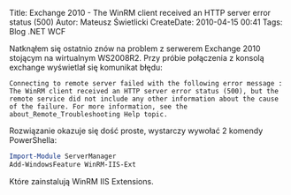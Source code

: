 Title: Exchange 2010 - The WinRM client received an HTTP server error status (500)
Autor: Mateusz Świetlicki
CreateDate: 2010-04-15 00:41
Tags: 	Blog
		.NET
		WCF

Natknąłem się ostatnio znów na problem z serwerem Exchange 2010 stojącym na wirtualnym WS2008R2. Przy próbie połączenia z konsolą exchange wyświetlał się komunikat błędu:

```
Connecting to remote server failed with the following error message : The WinRM client received an HTTP server error status (500), but the remote service did not include any other information about the cause of the failure. For more information, see the about_Remote_Troubleshooting Help topic.
```

Rozwiązanie okazuje się dość proste, wystarczy wywołać 2 komendy PowerShella:
```powershell
Import-Module ServerManager     
Add-WindowsFeature WinRM-IIS-Ext
```
Które zainstalują WinRM IIS Extensions.